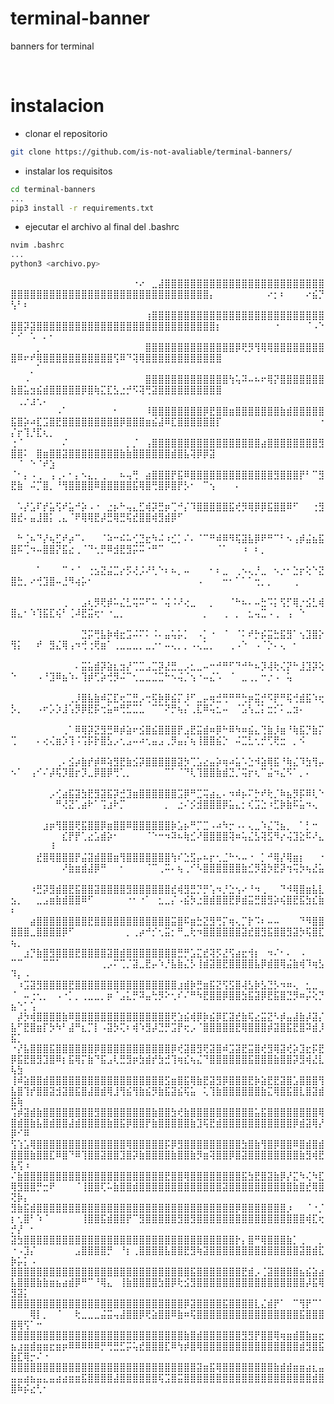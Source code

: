 # terminal-banner
banners for terminal

<br/>

# instalacion

- clonar el repositorio
```bash
git clone https://github.com/is-not-avaliable/terminal-banners/
```

- instalar los requisitos
```bash
cd terminal-banners
...
pip3 install -r requirements.txt
```

- ejecutar el archivo al final del .bashrc
```bash
nvim .bashrc
...
python3 <archivo.py>

```
⠀⠀⠀⠀⠀⠀⠀⠀⠀⠀⠀⠀⠀⠀⠀⠀⠀⠀⠀⠐⠔⠀⣀⣼⣿⣿⣿⣿⣿⣿⣿⣿⣿⣿⣿⣿⣿⣿⣿⣿⣿⣿⣿⣿⣿⣿⣿⣿⣿⣿⣿⣿⣿⣿⣿⣿⣿⣿⣿⣿⣿⣿⣿⣿⣿⣿⣿⣿⣿⣿⣿⣿⣿⣿⣿⣿⣿⣿⣿⣿⡄⠀⠀⠀⠀⠀⠀⠀⠀⠔⡂⠆⠀⠀⠀⠔⣮⡙⢣⠃⠆⠀⠀⠀⠀
⠀⠀⠀⠀⠀⠀⠀⠀⠀⠀⠀⠀⠀⠀⠀⠀⠀⠀⠀⠀⠀⢰⣿⣿⣿⣿⣿⣿⣿⣿⣿⣿⣿⣿⣿⣿⣿⣿⣿⣿⣿⣿⣿⣿⣿⣿⣿⣿⣿⣿⣿⡽⣽⣿⣿⣿⣿⣿⣿⣿⣿⣿⣿⣿⣿⣿⣿⣿⣿⣿⣿⣿⣿⣿⣿⣿⣿⣿⣿⣿⣿⡆⠀⠀⠀⠀⠀⠀⠀⠀⠐⠀⠀⠀⠀⠈⠠⠑⠁⠊⠀⠡⠀⠄⠂
⠀⠀⠀⠀⡀⠀⠀⠀⠀⠀⠀⠀⠀⠀⠀⠀⠀⠀⠀⠀⠀⣿⣿⣿⣿⣿⣿⣿⣿⣿⣿⣿⣿⣿⣿⡿⢟⡻⢻⢿⢿⣿⣿⣿⣿⣿⣿⣿⣿⣿⠿⠖⠞⢿⣿⣿⣿⣿⣿⣿⣿⣿⣿⣿⣿⢫⠿⠙⢽⢿⣿⣿⣿⣿⣿⣿⣿⣿⣿⣿⣿⣿⠀⠀⠀⠀⠀⠀⠀⠀⠀⠀⠀⠀⠀⠀⠀⠀⠀⠀⠀⡀⠁⠀⠀
⠀⠀⠠⠀⠀⠀⠀⠀⠀⠀⠀⠀⠀⠀⠀⠀⠀⠀⠀⠀⠀⣿⣿⣿⣿⣿⣿⣿⣿⣿⣿⣿⣿⣿⢳⢥⠽⠤⠦⠖⢿⡝⣿⣿⣿⣿⣿⣿⣿⣷⣿⣥⣲⣮⣾⣿⣿⣿⣿⣿⡿⣿⢷⣍⣏⣣⣐⡚⠫⢽⢛⣽⣿⣿⣿⣿⣿⣿⣿⣿⣿⣿⠀⠀⠀⠀⠀⠀⠀⠀⠀⠀⠀⠀⠀⠀⠀⠀⠀⢀⡐⣰⢂⠄⠀
⠀⠀⠀⠀⠀⠀⠀⠠⠁⠀⠀⠀⠀⠀⠀⠀⠂⠀⠀⠀⠀⠸⣿⣿⣿⣿⣿⣿⣿⣿⡿⣟⣿⣿⣶⣿⣿⣿⣿⣿⣿⣿⣷⣾⣿⣿⣿⣿⣿⣯⣿⡵⠴⣏⣩⣿⣟⣿⣿⣿⣿⣿⣿⣿⣿⣿⡿⣿⣿⣿⣶⣮⣼⠿⣏⣿⣿⣿⣿⣿⣿⡏⠀⠀⠀⠀⠀⠀⠀⠀⠀⠀⠀⠀⠀⠀⠀⠐⡌⡖⢹⡘⣏⢆⡀
⢐⠈⠀⠀⠀⠀⠀⠀⠌⠀⠀⠀⠀⠀⠀⠀⠀⠀⡀⡈⠀⢠⣿⣿⣿⣿⣿⣿⣿⣿⣿⣿⣿⣿⣿⣿⣿⣿⣿⣴⣿⣿⣿⣿⣿⣿⣿⣿⣻⣿⣿⠅⠀⣿⣶⣿⣿⣽⣿⣿⣿⣿⣿⣿⣿⣿⣷⣷⣿⣿⣿⣿⣿⣿⣾⣿⣧⢽⡿⡿⣽⠀⠀⠀⠀⠀⠀⠀⠀⠀⠀⠀⠀⠀⠀⠀⠀⠀⠀⠈⠀⠑⠈⠞⣱
⠈⠂⡄⠠⢀⠀⢠⢀⠄⠂⡄⠢⣄⡀⢀⠀⠀⠦⢤⢛⠀⣴⣿⣿⣿⡟⣯⠿⣿⣿⣿⣿⣿⣿⣿⣿⣿⣿⣿⣿⣿⣻⣿⣿⣿⡟⠃⠉⣻⣟⣷⠀⠬⡉⣿⡀⠘⢻⣿⣿⣿⣿⠿⣿⣿⣿⣿⣿⣯⢿⣿⢛⣿⡿⣿⡟⡣⠂⠀⠉⢢⠀⠀⠀⠄⠀⠀⠀⠀⠀⠀⠀⠀⠀⠀⠀⠀⠀⠀⠀⠀⠀⠀⠀⠀
⠀⠡⡜⣡⠏⡞⣥⢫⠞⣥⠚⡵⠠⠐⠀⣐⡦⠓⢤⣄⣋⢾⡽⣛⡶⢉⠚⡌⠹⣿⣿⣿⣿⣿⣯⢞⡻⢿⡿⡿⣯⣿⣿⠿⠋⠀⠀⢐⣻⣿⣞⠄⣤⣸⣿⡅⢀⣄⠈⠟⢿⢿⣟⡼⣛⢿⣛⢯⣞⣿⣿⢾⣻⣾⡿⠋⠀⠀⠀⠀⠀⠀⠀⠀⠀⠀⠀⠀⠀⠀⠀⠀⠀⠀⠀⠀⠀⠀⠀⠀⠀⠀⠀⠀⠀
⠀⠓⢈⠦⠙⡜⢦⣋⠞⡴⠉⠄⠀⠀⠈⠵⠒⠮⠥⢊⣙⣖⠳⠬⠰⣊⡁⠌⠄⠈⠉⠛⠾⠿⠻⢯⣽⣧⡿⠟⠛⠉⠃⠢⢠⡾⣬⣦⣯⣿⠯⢉⠲⠤⣿⣿⡝⣯⣔⢀⠈⠙⢂⡛⠿⣺⣟⣻⡭⠭⠐⠛⠉⠀⠀⠀⠀⠀⠀⠀⠀⠈⠁⠀⠀⠰⠀⠆⡀⠀⠀⠀⠀⠀⠀⠀⠀⠀⠀⠀⠀⠀⠀⠀⠀
⠀⠀⠀⠀⠁⠀⠀⠀⠉⠐⠈⠀⢐⣢⣝⣬⣉⡔⡫⢜⡨⠜⢃⠑⠆⠦⡀⠤⠀⠀⠀⠂⠆⣀⠀⢀⠢⢄⡘⣀⠀⠢⡐⠂⣑⡖⢕⠑⣝⣿⣓⡀⠔⢚⣹⣿⠤⣘⠻⢴⡥⠂⠀⠀⠀⠀⠀⠀⠀⠀⠀⠀⠀⠀⠀⠀⠀⠀⠠⠀⠀⠀⠒⠂⠁⠁⠁⢒⡀⡀⠀⠀⠀⢀⠀⠀⠀⠀⠀⠀⠀⠀⠀⠀⠀
⠀⠀⠀⠀⠀⠀⠀⠀⢀⠀⠀⣠⢆⡻⢟⡾⠥⣌⣃⢭⠭⠋⠥⠈⢬⠨⠜⢔⣀⠀⠀⡀⠀⠀⠈⠓⠦⠄⠤⣓⠩⡅⢫⡋⢿⡐⣪⣃⢾⣿⣄⠂⠱⢹⣯⣏⢮⠃⢈⠼⣟⣭⢖⠂⠐⣀⡀⠀⠀⠀⠀⠀⠀⠀⠀⠀⠀⠀⠀⡀⠀⠀⢀⠀⡀⠀⣂⢤⣉⠠⢀⠀⢠⠀⠑⠀⠀⠀⠀⠀⠀⠀⠀⠀⠀
⠀⠀⠀⠀⠀⠀⠀⠀⠀⠀⠀⣙⡭⢛⣧⡷⢾⣖⣩⠬⠍⠅⠨⠄⣤⢥⡥⡁⠀⠠⡁⠐⠀⠈⠀⠈⠅⠞⡓⡮⣭⣓⣯⣻⠁⢢⣹⣿⡕⢻⡅⠀⠀⠞⠀⣻⣌⢿⢠⠲⢚⢐⢟⣶⠁⢀⣀⣀⣀⡀⣀⡐⠂⠤⢄⡀⡀⠠⢄⣁⡀⠀⠀⢀⠠⠑⠀⠠⠈⡑⠄⢄⠀⠂⠀⠀⠀⠀⠀⠀⠀⠀⠀⠀⠀
⠀⠀⠀⠀⠀⠀⠀⠀⠀⠀⠄⣭⣥⣾⡽⣵⣆⣲⡜⢉⣉⣠⣉⡽⣜⣛⣀⡠⣂⣀⠤⠒⠚⠛⠋⠙⠚⠓⠦⡹⢼⢗⢌⡝⠓⣸⣹⡽⢕⠑⠀⠀⠀⠠⠘⣹⠿⣦⠱⠄⢹⡾⢋⡵⢚⡻⠬⠉⢂⣀⣀⣈⣉⠓⠢⢬⡈⢢⠐⠤⣌⠡⠀⠈⠀⣀⢀⡀⠒⡐⠠⠀⢥⠀⠀⠀⠀⠀⠀⠀⠀⠀⠀⠀⠀
⠀⠀⠀⠀⠀⠀⠀⠀⠀⢀⡸⣿⣧⣷⠾⣍⣏⢖⣉⣛⡠⢒⢯⡷⡿⣮⡍⡸⠋⣀⡤⢶⣚⢛⠛⠛⢓⡶⣭⡚⠫⡟⠛⢯⢚⣾⣯⠱⢖⡣⡀⠀⠀⠠⠖⡡⡱⣸⢡⡻⡿⣟⡯⢒⣥⠶⢛⣋⣉⣁⠀⠉⠉⠝⡛⢦⡌⢀⣏⠿⢥⣂⠤⠀⠈⣡⢣⣈⡅⣒⡊⠅⣀⣲⠄⠀⠀⠀⠀⠀⠀⠀⠀⠀⠀
⠀⠀⠀⠀⠀⠀⠀⠀⢀⠁⠿⢿⡽⣝⣻⣛⠿⡾⣵⠖⣪⣿⣮⣿⣿⣿⡟⣠⣟⣭⣾⠶⡿⠓⠿⠳⠶⣮⣄⢙⣷⡸⣶⠘⢷⣯⡙⣷⡍⢉⠀⠀⠀⠄⢔⢌⣶⡱⢹⠨⢩⡯⡗⣿⣣⡠⢂⣠⠤⠴⢂⣤⣠⢀⡻⣤⡌⢦⢸⣿⣿⣮⡑⠀⠬⣉⣃⢂⡚⢋⢟⣒⠀⡀⠪⠀⠀⠀⠀⠀⠀⠀⠀⠀⠀
⠀⠀⠀⠀⠀⠀⠀⢀⠄⣪⡴⣷⡞⡾⠿⢵⣻⣟⣷⣪⡽⣿⣿⣿⣿⣿⣽⡳⢉⣡⣔⣤⡵⢶⠴⣥⠡⣑⠺⣵⢿⣯⠘⢷⣌⠹⣳⢻⡤⠢⠁⠀⢠⠊⠌⡼⢯⡹⣿⡖⡹⣀⡿⣿⡿⢛⢁⡀⠀⠀⠀⠀⠀⠉⠁⠈⠙⢇⢹⣿⣿⣷⣾⣙⡈⢭⡖⢆⠉⣬⠲⣌⠫⠁⡀⠄⠀⠀⠀⠀⠀⠀⠀⠀⠀
⠀⠀⠀⠀⠀⠀⡠⢊⣴⣯⣽⣳⣟⣻⣽⣯⡽⣚⣹⣶⣿⣿⣿⣿⣿⣿⣩⡿⠛⣉⢭⣴⣄⠄⠲⠾⡦⠍⡓⠞⢗⡈⠷⣦⡻⡯⠿⢇⠑⠀⠀⠀⠀⠀⠀⠀⠛⢜⣝⢁⣴⠗⠁⢩⣰⠗⡉⠀⠀⠀⠀⠀⠀⡀⠀⣐⠌⡪⣺⣿⣿⣿⡿⣥⣄⡂⢎⣩⣑⠰⣋⡷⣷⠯⣥⠲⢄⠀⠀⠀⠀⠀⠀⠀⠀
⠀⠀⠀⠀⠀⣰⡶⢻⣿⣿⢟⣯⣿⣿⡿⣶⣿⣿⠿⣿⣿⣿⣿⣿⣿⡷⣡⡦⠛⡉⣉⠠⠴⠳⡒⠠⠄⢄⣀⠱⣌⢙⣦⡀⠀⠁⡃⠒⠀⠀⠀⠀⠀⠀⠀⠀⠀⣎⡟⡟⢁⣔⣡⣾⡵⠂⠀⠀⠀⠀⠈⠑⠒⠲⠽⠦⢷⣊⠜⣿⣿⣿⣿⢽⠶⢥⣌⣣⢽⣫⠻⡔⢬⣹⣕⠯⠜⣄⠀⠀⠀⠀⠀⠀⠸
⠀⠀⠀⠀⣞⣿⢿⣿⣿⣿⡟⣬⣽⣾⣿⣿⣶⢻⣿⣿⣿⣿⣿⣿⣿⢳⠎⣑⣫⡤⠦⡖⢂⣈⠓⠢⠤⠐⠀⡁⠚⢿⡜⢿⣶⡆⠀⠀⠐⠀⠀⠀⠀⠀⠀⠀⠀⠜⣷⣶⣾⣼⡿⠛⠀⠀⠂⠀⠀⠀⠈⠉⢀⠭⠄⢦⢀⠊⠣⣿⣿⣿⣿⣿⣿⣷⣊⡻⣽⡳⣟⡽⢲⢭⡳⢦⣜⣥⠀⠀⠀⠀⠀⠀⠀
⠀⠀⠀⠰⣛⡽⣻⣾⣿⣟⣯⣿⣿⣽⣿⣿⣿⣿⣻⣿⣿⣿⣿⣿⣿⣞⢾⣻⣛⡙⡛⢡⠲⡘⣑⢢⠔⠘⠲⢀⠀⠀⠙⠺⢿⣿⣶⣧⣇⣢⡀⠀⠀⣀⣠⣶⣷⣾⣿⣿⠿⠋⠀⠀⠀⠀⠀⠐⠂⠐⠁⠀⣂⣀⡌⠠⣮⡳⣐⣿⣾⣿⣿⣟⡿⣾⣭⣛⣿⣻⡵⢮⣿⣟⣯⣳⣎⣷⠆⠀⠀⠀⠀⠀⠀
⠀⠀⠀⣴⣿⣿⣿⣿⣿⣿⣿⣿⣟⣿⣿⣿⣿⣿⣿⣿⣿⣿⣿⣿⣿⣭⣿⠯⣶⣓⣝⣻⢛⡍⢶⢄⡉⡗⠩⠆⠤⠤⠀⠀⠀⠙⠻⣿⣿⣿⣿⣿⣀⣿⣿⣿⣿⡿⠋⠀⠀⠀⠀⠀⠀⠀⠀⡀⢀⡴⠚⡊⢂⣭⡂⠛⣀⢗⠲⣿⣿⣿⣿⣿⣿⣽⣞⣿⣻⣯⣿⣿⣻⣽⡳⢯⣿⣏⢦⡀⠀⠀⠀⠀⠀
⠀⠀⣰⡙⣷⣿⣻⣿⣿⣿⣟⣿⣿⣿⣿⣽⣿⣾⣿⣿⣿⣿⣿⣿⣿⣿⣛⡛⣡⣍⣞⢽⡫⣜⢫⣴⣖⢺⡆⠀⠲⠌⠂⠄⠀⠠⠀⠀⠀⠉⠉⠀⠀⠀⠉⠉⠁⠀⠀⠀⠀⠀⠀⢀⡠⠍⢉⡈⣽⣀⣟⡤⠱⡘⣧⣷⣌⡣⢸⣾⣽⣿⣟⣿⣿⣿⣿⣧⡿⣾⣿⢿⣬⣷⢾⠹⢶⣣⠹⡄⠠⠀⠀⠀⠀
⠀⠰⣩⣽⣻⣿⣿⣿⣿⣟⣿⣿⣿⣿⣿⣿⣿⣿⣿⣿⣿⣿⣿⣿⣿⣿⣰⣾⡷⣛⣶⣯⣝⢫⣫⣿⢼⣣⡷⣣⣙⡣⠲⠶⢄⠀⣂⣀⠀⠈⠀⠤⢐⢂⡀⠀⠠⠐⡁⡀⢀⣀⣀⡀⡶⠈⣠⣅⡛⠽⣤⢓⡻⠕⢂⠎⠌⠛⠳⣟⣿⣿⡿⣿⣿⣳⣯⣽⡿⣟⣯⣿⣙⡻⠶⡬⢕⡙⣦⠑⡁⢡⠀⠀⠀
⠀⡼⡳⢾⣿⣿⣿⣿⣷⠿⣿⣿⣿⣿⣿⣿⣿⣿⣿⣿⣿⣿⣿⣿⣿⢟⣱⣮⢾⡿⡷⣮⡿⣏⣽⣞⣷⢯⣔⣭⣝⠣⡾⣤⣼⣷⡼⣽⡌⣧⠋⣟⣿⣶⡏⡳⠳⠃⣼⠛⣆⡉⡇⠠⣽⡳⢍⠆⢾⠱⣻⡼⣙⡛⣩⡟⢖⡠⠈⣿⣿⣿⣿⣿⣟⢿⣿⣿⣿⡾⣽⣿⣯⣟⣿⠽⣾⡸⣯⡁⠀⠀⠀⠀⠀
⠐⡜⣧⣿⣿⣿⣯⣿⣿⣿⣿⣿⣿⡿⣿⣿⣿⣿⣿⣿⣿⣿⣿⣿⣿⡿⢞⣽⣿⣻⢟⣽⣿⠾⣩⣽⣟⣭⣿⢞⣻⢿⣽⢞⡵⣹⣖⡯⣟⡿⣯⣟⣿⣻⣹⣿⠿⡆⣯⢿⡍⣷⠙⣯⣠⢇⣛⣻⡶⣳⣾⡞⣳⣚⢹⢶⣎⢦⣌⠙⣿⣿⣿⣿⣿⣿⣯⣿⣿⣿⣷⣿⣿⡽⣻⢾⣜⣇⢧⣳⠀⠀⠀⠀⠀
⢸⠾⣵⣿⣿⣾⣿⣿⣿⣿⣿⣿⣿⣿⣿⣿⣿⣿⣿⣿⣿⣿⣿⣿⣫⣶⣿⣯⢿⣷⣟⣽⣻⡿⣿⣿⣿⣟⡷⣵⣟⣟⣽⣿⣡⣿⣿⣿⢻⣧⣿⢹⡞⣿⣿⣽⣺⣽⣿⣯⣿⣼⣿⣾⢿⣸⢻⣮⢻⣷⣮⡻⣷⣯⣽⣮⢯⣥⠀⢅⢹⣷⣿⣿⣿⣿⣿⣿⣷⣍⢿⣿⣯⣿⣇⣿⣽⣾⣯⢷⠀⠀⠀⠀⠀
⢩⡾⣽⣾⣷⣿⣿⣿⣿⣿⣿⣿⣿⣻⣿⣿⣿⣿⣿⣿⣿⣿⣷⣿⣿⣳⢞⣷⣿⣿⣿⣿⣿⣿⣿⣿⣿⣿⣥⣯⣿⣿⣿⣿⣿⣿⣿⣿⢿⣿⣾⣿⣷⣧⣿⣾⣿⣿⣼⣾⣿⣿⣿⣿⣷⣿⣯⡿⣿⣿⡟⣷⣿⣿⣿⣿⣿⣷⣹⢯⣟⣾⣿⣿⣿⣿⣿⣿⣿⣿⣿⣿⣿⡿⣾⣽⢿⡜⡿⠊⠿⠀⠀⠀⠀
⢫⢱⣡⢿⣿⣿⣿⣿⣿⣿⣿⣿⣿⣿⣿⣿⣿⣿⢿⣿⣿⣿⣿⣿⡯⡿⣻⣿⣿⣿⣿⣿⣿⣿⣿⣿⣳⣿⣷⢻⣿⡿⣿⣿⠿⣿⣾⣿⣾⣿⣿⣿⣷⣿⣿⣏⠿⣿⠙⠿⢹⣿⣿⣽⣿⣿⣹⣿⡽⣷⣿⣿⣿⣿⣷⣿⣿⣷⡻⣶⢽⣿⣿⡿⣿⣽⣿⣿⣿⣿⣿⣿⣿⣿⣷⣻⢾⣟⣧⢫⠰⠀⠀⠀⠀
⠌⣷⣿⣿⣿⣿⣿⣿⣿⣿⣿⣿⣿⣿⣿⣿⣿⣿⣿⣿⣿⣿⣿⣿⣟⣿⣿⢿⣿⣿⣿⣿⣿⣿⣿⣿⣯⣳⣟⣿⣽⣷⡿⡜⣍⠳⢌⠳⣏⢿⣻⣿⣿⡛⣒⠟⠀⠀⠀⠈⢸⣿⣿⢏⠥⣷⣿⣿⣾⣿⣿⣿⣿⣿⣿⣿⣿⣿⣿⣿⣿⣿⣽⣿⣿⣿⣿⣿⣿⣿⣿⣿⣿⣷⣿⣞⢿⣿⢝⡷⡄⠀⠀⠀⠀
⣻⣷⣯⣾⣿⣿⣿⣿⣿⣿⣿⣿⣿⣿⣿⣿⣿⣿⣿⣿⣿⣿⣿⣿⣿⣿⣿⣿⣿⣿⣿⣿⣿⣿⣿⡿⣿⣿⣿⣿⣿⣿⣿⡰⠀⠀⠈⠐⡈⡆⢂⣿⠃⠱⠈⠀⠀⠀⠀⠀⢸⣿⣿⣯⣾⣿⣿⡟⠉⣻⣿⣿⣿⣿⣿⣻⣿⣻⣿⣿⣿⣿⣿⣿⣿⣿⣿⣿⣿⣿⣿⣿⣿⣿⣿⢾⣏⢖⡚⡜⠀⠂⠀⠀⠀
⣽⣳⣿⣿⣿⣿⣿⣿⣿⣿⣿⣿⣿⣿⣿⣿⣿⣿⣿⣿⣿⣿⣿⣿⣿⣿⣿⣿⣿⣿⣿⣿⣿⣿⣿⡗⡄⣿⠛⢿⣿⣿⣿⣷⡁⢀⠀⠀⡀⠐⠠⣹⡌⠀⠀⠀⠀⠀⠀⣠⣿⣿⣿⣿⡛⠀⠘⡆⢀⣿⣿⣿⣿⣧⣿⣿⣟⣻⢷⣽⣿⣿⣿⣿⣿⣿⣿⣿⣿⣿⣿⣿⣿⣿⣽⣿⣾⣏⡷⡥⡅⠠⠀⠀⠀
⣿⣿⣿⣿⣿⣿⣿⣿⣿⣿⣿⣿⣿⣿⣿⣿⣿⣿⣿⣿⣿⣿⣿⣿⣿⣿⣿⣿⣯⣿⣿⣿⣿⣿⣿⣿⣟⣾⡠⢈⣽⣿⣿⣿⣿⣦⣮⣵⣴⣧⣿⣿⣿⣷⣷⣶⣦⣴⣾⡿⠛⠉⠘⢿⣄⠀⢸⣷⣿⣿⣿⣿⣳⣿⡿⢗⣪⣻⣿⣿⣿⣿⣿⣿⣿⣿⣿⣿⣿⣿⣿⣿⣿⣿⣿⡼⣯⢿⣻⣽⡅⠀⠀⠀⠀
⣿⣿⣿⣿⣿⣿⣿⣿⣿⣿⣿⣿⣿⣿⣿⣿⣿⣿⣿⣿⣿⣿⣿⣿⣿⣿⣿⡿⣽⣿⣿⣿⣿⣯⣿⣿⣿⣿⣇⣌⣾⡟⠁⠀⠉⢻⡟⠉⠁⠀⠀⠀⢿⡇⡀⠀⠈⠀⠀⢗⣀⣀⣀⣬⣭⢤⣼⣿⣿⡿⢟⣵⣿⣿⠿⣷⠶⢯⣿⣿⣿⣿⣿⣿⣿⣿⣿⣿⣿⣿⣿⣿⣿⣿⣯⣿⣿⣿⣿⢿⢫⠁⠒⠀⠀
⣿⣿⣿⣿⣿⣿⣿⣿⣿⣿⣿⣿⣿⣿⣿⣿⣿⣿⣿⣿⣿⣿⣿⣿⣿⣿⣿⣷⣿⣾⣿⣿⣿⣿⣿⣿⣻⣻⡟⣿⣿⢿⢶⣶⣾⣿⣷⣶⣖⣦⣰⣶⣾⣶⣶⣖⣶⡶⠿⠿⠿⠿⠿⡛⢛⣛⣋⡭⢥⣞⣿⣿⣿⣏⠿⢳⡾⣿⢿⣿⣿⣿⣿⣿⣿⣿⣿⣿⣿⣿⣿⣿⣿⣿⣾⣻⣿⣯⣷⣏⢿⡒⠌⠐⠀
⣿⣿⣿⣿⣿⣿⣿⣿⣿⣿⣿⣿⣿⣿⣿⣿⣿⣿⣿⣿⣿⣿⣿⣿⣿⣿⣿⣿⣿⣽⣶⣯⢿⣿⣿⣿⣿⣿⣿⣿⣿⣷⣾⣾⣶⣶⣴⣆⣤⣤⣤⣴⣦⣤⣄⣤⣴⣴⣶⣶⣯⣿⣿⣿⣿⣼⣿⣿⣿⣿⣿⣿⢯⣩⣿⣭⣿⣿⣿⣿⣿⣿⣿⣿⣿⣿⣿⣿⣿⣿⣿⣿⣿⣿⣿⣿⣾⣿⣿⠷⡮⣔⢃⠂⠀
